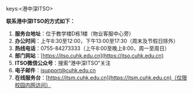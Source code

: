 keys:<港中深ITSO>


**联系港中深ITSO的方式如下：**

1. **服务台地址**：位于教学楼D栋1楼（物业客服中心旁）
2. **办公时间**：上午8:30至12:00，下午13:00至17:30（周末及节假日除外）
3. **热线电话**：0755-84273333（上午8:00至晚上8:00，周一至周日）
4. **部门网站**：[https://itso.cuhk.edu.cn](https://itso.cuhk.edu.cn)
5. **ITSO微信公众号**：搜索“港中深ITSO”关注
6. **电子邮件**：[isupport@cuhk.edu.cn](mailto:isupport@cuhk.edu.cn)
7. **在线服务台**：[https://itsm.cuhk.edu.cn](https://itsm.cuhk.edu.cn)（仅限校园内网访问）